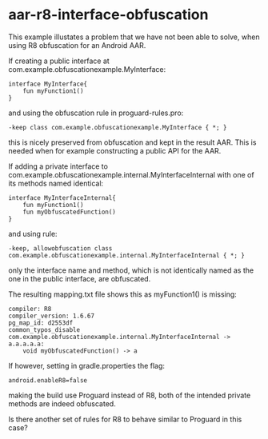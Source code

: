 # aar-r8-interface-obfuscation

This example illustates a problem that we have not been able to solve, when using R8 obfuscation for an Android AAR.

If creating a public interface at com.example.obfuscationexample.MyInterface:

```
interface MyInterface{
    fun myFunction1()
}
```

and using the obfuscation rule in proguard-rules.pro:
```
-keep class com.example.obfuscationexample.MyInterface { *; }
```

this is nicely preserved from obfuscation and kept in the result AAR. This is needed when for example constructing a public API for the AAR.

If adding a private interface to com.example.obfuscationexample.internal.MyInterfaceInternal with one of its methods named identical:

```
interface MyInterfaceInternal{
    fun myFunction1()
    fun myObfuscatedFunction()
}
```

and using rule:
```
-keep, allowobfuscation class com.example.obfuscationexample.internal.MyInterfaceInternal { *; }
```

only the interface name and method, which is not identically named as the one in the public interface, are obfuscated.

The resulting mapping.txt file shows this as myFunction1() is missing:

```
compiler: R8
compiler_version: 1.6.67
pg_map_id: d2553df
common_typos_disable
com.example.obfuscationexample.internal.MyInterfaceInternal -> a.a.a.a.a:
    void myObfuscatedFunction() -> a
```

If however, setting in gradle.properties the flag:
```
android.enableR8=false
```

making the build use Proguard instead of R8, both of the intended private methods are indeed obfuscated.

Is there another set of rules for R8 to behave similar to Proguard in this case?